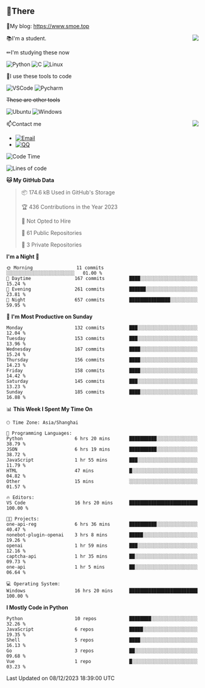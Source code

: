 
## 👏There

📰My blog: https://www.smoe.top

<img align="right" src="https://github-readme-stats.vercel.app/api/top-langs/?username=AkashiCoin"/>


📚I'm a student.

✏I'm studying these now

![Python](https://img.shields.io/badge/-Python-blue?style=flat-square&logo=Python&logoColor=fff)
![C](https://img.shields.io/badge/-C-585858?style=flat-square&logo=C&logoColor=fff)
![Linux](https://img.shields.io/badge/-Linux-black?style=flat-square&logo=Linux&logoColor=fff)

🔨I use these tools to code

![VSCode](https://img.shields.io/badge/-VSCode-blue?style=flat-square&logo=visualstudiocode&logoColor=fff)
![Pycharm](https://img.shields.io/badge/-Pycharm-green?style=flat-square&logo=pycharm&logoColor=fff)

 ~~These are other tools~~

![Ubuntu](https://img.shields.io/badge/-Ubuntu-orange?style=flat-square&logo=Ubuntu&logoColor=fff)
![Windows](https://img.shields.io/badge/-Windows-blue?style=flat-square&logo=Windows&logoColor=fff)

<img align="right" src="https://github-readme-stats.vercel.app/api?username=AkashiCoin" />


📫Contact me

* [![Email](https://img.shields.io/badge/Email-l1040186796@gmail.com-1?style=social&logoColor=fff)](mailto:l1040186796@gmail.com)
* [![QQ](https://img.shields.io/badge/QQ-1040186796-1?style=social&logoColor=fff)](tencent://AddContact/?fromId=45&fromSubId=1&subcmd=all&uin=1040186796&website=www.oicqzone.com)

<!--START_SECTION:waka-->
![Code Time](http://img.shields.io/badge/Code%20Time-1%2C080%20hrs%201%20min-blue)

![Lines of code](https://img.shields.io/badge/From%20Hello%20World%20I%27ve%20Written-267.3%20thousand%20lines%20of%20code-blue)

**🐱 My GitHub Data** 

> 📦 174.6 kB Used in GitHub's Storage 
 > 
> 🏆 436 Contributions in the Year 2023
 > 
> 🚫 Not Opted to Hire
 > 
> 📜 61 Public Repositories 
 > 
> 🔑 3 Private Repositories 
 > 
**I'm a Night 🦉** 

```text
🌞 Morning                11 commits          ░░░░░░░░░░░░░░░░░░░░░░░░░   01.00 % 
🌆 Daytime                167 commits         ████░░░░░░░░░░░░░░░░░░░░░   15.24 % 
🌃 Evening                261 commits         ██████░░░░░░░░░░░░░░░░░░░   23.81 % 
🌙 Night                  657 commits         ███████████████░░░░░░░░░░   59.95 % 
```
📅 **I'm Most Productive on Sunday** 

```text
Monday                   132 commits         ███░░░░░░░░░░░░░░░░░░░░░░   12.04 % 
Tuesday                  153 commits         ███░░░░░░░░░░░░░░░░░░░░░░   13.96 % 
Wednesday                167 commits         ████░░░░░░░░░░░░░░░░░░░░░   15.24 % 
Thursday                 156 commits         ████░░░░░░░░░░░░░░░░░░░░░   14.23 % 
Friday                   158 commits         ████░░░░░░░░░░░░░░░░░░░░░   14.42 % 
Saturday                 145 commits         ███░░░░░░░░░░░░░░░░░░░░░░   13.23 % 
Sunday                   185 commits         ████░░░░░░░░░░░░░░░░░░░░░   16.88 % 
```


📊 **This Week I Spent My Time On** 

```text
🕑︎ Time Zone: Asia/Shanghai

💬 Programming Languages: 
Python                   6 hrs 20 mins       ██████████░░░░░░░░░░░░░░░   38.79 % 
JSON                     6 hrs 19 mins       ██████████░░░░░░░░░░░░░░░   38.72 % 
JavaScript               1 hr 55 mins        ███░░░░░░░░░░░░░░░░░░░░░░   11.79 % 
HTML                     47 mins             █░░░░░░░░░░░░░░░░░░░░░░░░   04.82 % 
Other                    15 mins             ░░░░░░░░░░░░░░░░░░░░░░░░░   01.57 % 

🔥 Editors: 
VS Code                  16 hrs 20 mins      █████████████████████████   100.00 % 

🐱‍💻 Projects: 
one-api-reg              6 hrs 36 mins       ██████████░░░░░░░░░░░░░░░   40.47 % 
nonebot-plugin-openai    3 hrs 8 mins        █████░░░░░░░░░░░░░░░░░░░░   19.26 % 
openai                   1 hr 59 mins        ███░░░░░░░░░░░░░░░░░░░░░░   12.16 % 
captcha-api              1 hr 35 mins        ██░░░░░░░░░░░░░░░░░░░░░░░   09.73 % 
one-api                  1 hr 5 mins         ██░░░░░░░░░░░░░░░░░░░░░░░   06.64 % 

💻 Operating System: 
Windows                  16 hrs 20 mins      █████████████████████████   100.00 % 
```

**I Mostly Code in Python** 

```text
Python                   10 repos            ████████░░░░░░░░░░░░░░░░░   32.26 % 
JavaScript               6 repos             █████░░░░░░░░░░░░░░░░░░░░   19.35 % 
Shell                    5 repos             ████░░░░░░░░░░░░░░░░░░░░░   16.13 % 
Go                       3 repos             ██░░░░░░░░░░░░░░░░░░░░░░░   09.68 % 
Vue                      1 repo              █░░░░░░░░░░░░░░░░░░░░░░░░   03.23 % 
```




 Last Updated on 08/12/2023 18:39:00 UTC
<!--END_SECTION:waka-->
